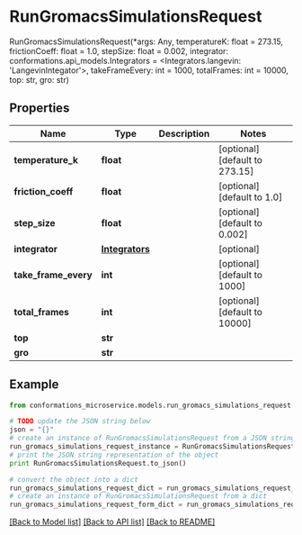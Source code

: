 # RunGromacsSimulationsRequest

RunGromacsSimulationsRequest(*args: Any, temperatureK: float = 273.15, frictionCoeff: float = 1.0, stepSize: float = 0.002, integrator: conformations.api_models.Integrators = <Integrators.langevin: 'LangevinIntegator'>, takeFrameEvery: int = 1000, totalFrames: int = 10000, top: str, gro: str)

## Properties

Name | Type | Description | Notes
------------ | ------------- | ------------- | -------------
**temperature_k** | **float** |  | [optional] [default to 273.15]
**friction_coeff** | **float** |  | [optional] [default to 1.0]
**step_size** | **float** |  | [optional] [default to 0.002]
**integrator** | [**Integrators**](Integrators.md) |  | [optional] 
**take_frame_every** | **int** |  | [optional] [default to 1000]
**total_frames** | **int** |  | [optional] [default to 10000]
**top** | **str** |  | 
**gro** | **str** |  | 

## Example

```python
from conformations_microservice.models.run_gromacs_simulations_request import RunGromacsSimulationsRequest

# TODO update the JSON string below
json = "{}"
# create an instance of RunGromacsSimulationsRequest from a JSON string
run_gromacs_simulations_request_instance = RunGromacsSimulationsRequest.from_json(json)
# print the JSON string representation of the object
print RunGromacsSimulationsRequest.to_json()

# convert the object into a dict
run_gromacs_simulations_request_dict = run_gromacs_simulations_request_instance.to_dict()
# create an instance of RunGromacsSimulationsRequest from a dict
run_gromacs_simulations_request_form_dict = run_gromacs_simulations_request.from_dict(run_gromacs_simulations_request_dict)
```
[[Back to Model list]](../README.md#documentation-for-models) [[Back to API list]](../README.md#documentation-for-api-endpoints) [[Back to README]](../README.md)



